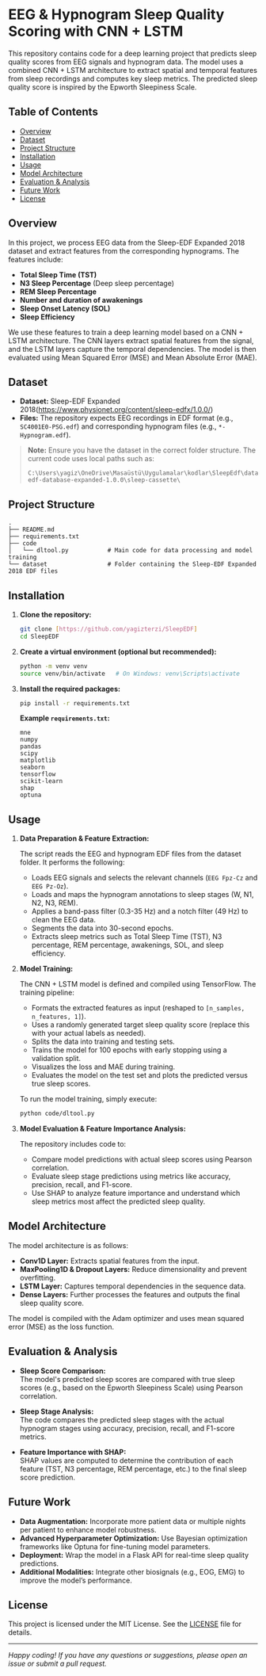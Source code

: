 
# EEG & Hypnogram Sleep Quality Scoring with CNN + LSTM

This repository contains code for a deep learning project that predicts sleep quality scores from EEG signals and hypnogram data. The model uses a combined CNN + LSTM architecture to extract spatial and temporal features from sleep recordings and computes key sleep metrics. The predicted sleep quality score is inspired by the Epworth Sleepiness Scale.

## Table of Contents

- [Overview](#overview)
- [Dataset](#dataset)
- [Project Structure](#project-structure)
- [Installation](#installation)
- [Usage](#usage)
- [Model Architecture](#model-architecture)
- [Evaluation & Analysis](#evaluation--analysis)
- [Future Work](#future-work)
- [License](#license)

## Overview

In this project, we process EEG data from the Sleep-EDF Expanded 2018 dataset and extract features from the corresponding hypnograms. The features include:
- **Total Sleep Time (TST)**
- **N3 Sleep Percentage** (Deep sleep percentage)
- **REM Sleep Percentage**
- **Number and duration of awakenings**
- **Sleep Onset Latency (SOL)**
- **Sleep Efficiency**

We use these features to train a deep learning model based on a CNN + LSTM architecture. The CNN layers extract spatial features from the signal, and the LSTM layers capture the temporal dependencies. The model is then evaluated using Mean Squared Error (MSE) and Mean Absolute Error (MAE).

## Dataset

- **Dataset:** Sleep-EDF Expanded 2018(https://www.physionet.org/content/sleep-edfx/1.0.0/)
- **Files:** The repository expects EEG recordings in EDF format (e.g., `SC4001E0-PSG.edf`) and corresponding hypnogram files (e.g., `*-Hypnogram.edf`).

> **Note:** Ensure you have the dataset in the correct folder structure. The current code uses local paths such as:
> ```
> C:\Users\yagiz\OneDrive\Masaüstü\Uygulamalar\kodlar\SleepEdf\dataset\sleep-edf-database-expanded-1.0.0\sleep-cassette\
> ```

## Project Structure

```
.
├── README.md
├── requirements.txt
├── code
│   └── dltool.py           # Main code for data processing and model training
└── dataset                 # Folder containing the Sleep-EDF Expanded 2018 EDF files
```

## Installation

1. **Clone the repository:**
   ```bash
   git clone [https://github.com/yagizterzi/SleepEDF]
   cd SleepEDF
   ```

2. **Create a virtual environment (optional but recommended):**
   ```bash
   python -m venv venv
   source venv/bin/activate   # On Windows: venv\Scripts\activate
   ```

3. **Install the required packages:**
   ```bash
   pip install -r requirements.txt
   ```
   
   **Example `requirements.txt`:**
   ```
   mne
   numpy
   pandas
   scipy
   matplotlib
   seaborn
   tensorflow
   scikit-learn
   shap
   optuna
   ```

## Usage

1. **Data Preparation & Feature Extraction:**

   The script reads the EEG and hypnogram EDF files from the dataset folder. It performs the following:
   - Loads EEG signals and selects the relevant channels (`EEG Fpz-Cz` and `EEG Pz-Oz`).
   - Loads and maps the hypnogram annotations to sleep stages (W, N1, N2, N3, REM).
   - Applies a band-pass filter (0.3-35 Hz) and a notch filter (49 Hz) to clean the EEG data.
   - Segments the data into 30-second epochs.
   - Extracts sleep metrics such as Total Sleep Time (TST), N3 percentage, REM percentage, awakenings, SOL, and sleep efficiency.

2. **Model Training:**

   The CNN + LSTM model is defined and compiled using TensorFlow. The training pipeline:
   - Formats the extracted features as input (reshaped to `[n_samples, n_features, 1]`).
   - Uses a randomly generated target sleep quality score (replace this with your actual labels as needed).
   - Splits the data into training and testing sets.
   - Trains the model for 100 epochs with early stopping using a validation split.
   - Visualizes the loss and MAE during training.
   - Evaluates the model on the test set and plots the predicted versus true sleep scores.

   To run the model training, simply execute:
   ```bash
   python code/dltool.py
   ```

3. **Model Evaluation & Feature Importance Analysis:**

   The repository includes code to:
   - Compare model predictions with actual sleep scores using Pearson correlation.
   - Evaluate sleep stage predictions using metrics like accuracy, precision, recall, and F1-score.
   - Use SHAP to analyze feature importance and understand which sleep metrics most affect the predicted sleep quality.

## Model Architecture

The model architecture is as follows:

- **Conv1D Layer:** Extracts spatial features from the input.
- **MaxPooling1D & Dropout Layers:** Reduce dimensionality and prevent overfitting.
- **LSTM Layer:** Captures temporal dependencies in the sequence data.
- **Dense Layers:** Further processes the features and outputs the final sleep quality score.

The model is compiled with the Adam optimizer and uses mean squared error (MSE) as the loss function.

## Evaluation & Analysis

- **Sleep Score Comparison:**  
  The model's predicted sleep scores are compared with true sleep scores (e.g., based on the Epworth Sleepiness Scale) using Pearson correlation.

- **Sleep Stage Analysis:**  
  The code compares the predicted sleep stages with the actual hypnogram stages using accuracy, precision, recall, and F1-score metrics.

- **Feature Importance with SHAP:**  
  SHAP values are computed to determine the contribution of each feature (TST, N3 percentage, REM percentage, etc.) to the final sleep score prediction.

## Future Work

- **Data Augmentation:** Incorporate more patient data or multiple nights per patient to enhance model robustness.
- **Advanced Hyperparameter Optimization:** Use Bayesian optimization frameworks like Optuna for fine-tuning model parameters.
- **Deployment:** Wrap the model in a Flask API for real-time sleep quality predictions.
- **Additional Modalities:** Integrate other biosignals (e.g., EOG, EMG) to improve the model’s performance.

## License

This project is licensed under the MIT License. See the [LICENSE](LICENSE) file for details.

---

*Happy coding! If you have any questions or suggestions, please open an issue or submit a pull request.*
```


